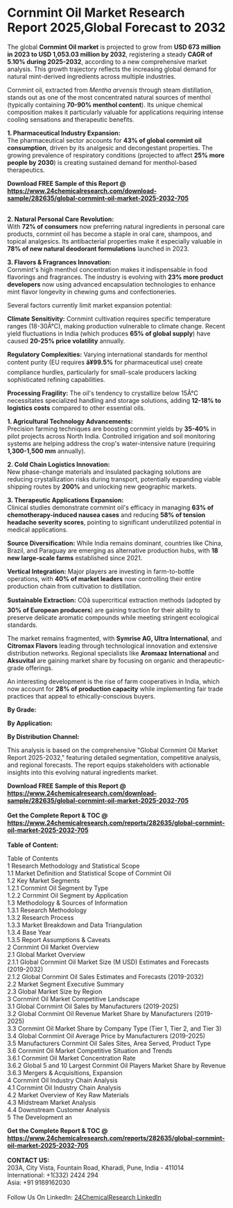 <h1>Cornmint Oil Market Research Report 2025,Global Forecast to 2032</h1><p>The global <strong>Cornmint Oil market</strong> is projected to grow from <strong>USD 673 million in 2023 to USD 1,053.03 million by 2032</strong>, registering a steady <strong>CAGR of 5.10% during 2025-2032</strong>, according to a new comprehensive market analysis. This growth trajectory reflects the increasing global demand for natural mint-derived ingredients across multiple industries.</p><p>Cornmint oil, extracted from <em>Mentha arvensis</em> through steam distillation, stands out as one of the most concentrated natural sources of menthol (typically containing <strong>70-90% menthol content</strong>). Its unique chemical composition makes it particularly valuable for applications requiring intense cooling sensations and therapeutic benefits.</p><p><strong>1. Pharmaceutical Industry Expansion:</strong><br>
The pharmaceutical sector accounts for <strong>43% of global cornmint oil consumption</strong>, driven by its analgesic and decongestant properties. The growing prevalence of respiratory conditions (projected to affect <strong>25% more people by 2030</strong>) is creating sustained demand for menthol-based therapeutics.</p><div><b>Download FREE Sample of this Report @ 
            <a href="https://www.24chemicalresearch.com/download-sample/282635/global-cornmint-oil-market-2025-2032-705">
            https://www.24chemicalresearch.com/download-sample/282635/global-cornmint-oil-market-2025-2032-705</a></b></div><br><p><strong>2. Natural Personal Care Revolution:</strong><br>
With <strong>72% of consumers</strong> now preferring natural ingredients in personal care products, cornmint oil has become a staple in oral care, shampoos, and topical analgesics. Its antibacterial properties make it especially valuable in <strong>78% of new natural deodorant formulations</strong> launched in 2023.</p><p><strong>3. Flavors &amp; Fragrances Innovation:</strong><br>
Cornmint's high menthol concentration makes it indispensable in food flavorings and fragrances. The industry is evolving with <strong>23% more product developers</strong> now using advanced encapsulation technologies to enhance mint flavor longevity in chewing gums and confectioneries.</p><p>Several factors currently limit market expansion potential:</p><p><strong>Climate Sensitivity:</strong> Cornmint cultivation requires specific temperature ranges (18-30Â°C), making production vulnerable to climate change. Recent yield fluctuations in India (which produces <strong>65% of global supply</strong>) have caused <strong>20-25% price volatility</strong> annually.</p><p><strong>Regulatory Complexities:</strong> Varying international standards for menthol content purity (EU requires <strong>â¥99.5%</strong> for pharmaceutical use) create compliance hurdles, particularly for small-scale producers lacking sophisticated refining capabilities.</p><p><strong>Processing Fragility:</strong> The oil's tendency to crystallize below 15Â°C necessitates specialized handling and storage solutions, adding <strong>12-18% to logistics costs</strong> compared to other essential oils.</p><p><strong>1. Agricultural Technology Advancements:</strong><br>
Precision farming techniques are boosting cornmint yields by <strong>35-40%</strong> in pilot projects across North India. Controlled irrigation and soil monitoring systems are helping address the crop's water-intensive nature (requiring <strong>1,300-1,500 mm</strong> annually).</p><p><strong>2. Cold Chain Logistics Innovation:</strong><br>
New phase-change materials and insulated packaging solutions are reducing crystallization risks during transport, potentially expanding viable shipping routes by <strong>200%</strong> and unlocking new geographic markets.</p><p><strong>3. Therapeutic Applications Expansion:</strong><br>
Clinical studies demonstrate cornmint oil's efficacy in managing <strong>63% of chemotherapy-induced nausea cases</strong> and reducing <strong>58% of tension headache severity scores</strong>, pointing to significant underutilized potential in medical applications.</p><p><strong>Source Diversification:</strong> While India remains dominant, countries like China, Brazil, and Paraguay are emerging as alternative production hubs, with <strong>18 new large-scale farms</strong> established since 2021.</p><p><strong>Vertical Integration:</strong> Major players are investing in farm-to-bottle operations, with <strong>40% of market leaders</strong> now controlling their entire production chain from cultivation to distillation.</p><p><strong>Sustainable Extraction:</strong> COâ supercritical extraction methods (adopted by <strong>30% of European producers</strong>) are gaining traction for their ability to preserve delicate aromatic compounds while meeting stringent ecological standards.</p><p>The market remains fragmented, with <strong>Symrise AG, Ultra International</strong>, and <strong>Citromax Flavors</strong> leading through technological innovation and extensive distribution networks. Regional specialists like <strong>Aromaaz International</strong> and <strong>Aksuvital</strong> are gaining market share by focusing on organic and therapeutic-grade offerings.</p><p>An interesting development is the rise of farm cooperatives in India, which now account for <strong>28% of production capacity</strong> while implementing fair trade practices that appeal to ethically-conscious buyers.</p><p><strong>By Grade:</strong></p><p><strong>By Application:</strong></p><p><strong>By Distribution Channel:</strong></p><p>This analysis is based on the comprehensive "Global Cornmint Oil Market Report 2025-2032," featuring detailed segmentation, competitive analysis, and regional forecasts. The report equips stakeholders with actionable insights into this evolving natural ingredients market.</p><div><b>Download FREE Sample of this Report @ 
            <a href="https://www.24chemicalresearch.com/download-sample/282635/global-cornmint-oil-market-2025-2032-705">
            https://www.24chemicalresearch.com/download-sample/282635/global-cornmint-oil-market-2025-2032-705</a></b></div><br><div><b>Get the Complete Report & TOC @ 
            <a href="https://www.24chemicalresearch.com/reports/282635/global-cornmint-oil-market-2025-2032-705">
            https://www.24chemicalresearch.com/reports/282635/global-cornmint-oil-market-2025-2032-705</a></b></div><br>
            <b>Table of Content:</b><p>Table of Contents<br />
1 Research Methodology and Statistical Scope<br />
1.1 Market Definition and Statistical Scope of Cornmint Oil<br />
1.2 Key Market Segments<br />
1.2.1 Cornmint Oil Segment by Type<br />
1.2.2 Cornmint Oil Segment by Application<br />
1.3 Methodology & Sources of Information<br />
1.3.1 Research Methodology<br />
1.3.2 Research Process<br />
1.3.3 Market Breakdown and Data Triangulation<br />
1.3.4 Base Year<br />
1.3.5 Report Assumptions & Caveats<br />
2 Cornmint Oil Market Overview<br />
2.1 Global Market Overview<br />
2.1.1 Global Cornmint Oil Market Size (M USD) Estimates and Forecasts (2019-2032)<br />
2.1.2 Global Cornmint Oil Sales Estimates and Forecasts (2019-2032)<br />
2.2 Market Segment Executive Summary<br />
2.3 Global Market Size by Region<br />
3 Cornmint Oil Market Competitive Landscape<br />
3.1 Global Cornmint Oil Sales by Manufacturers (2019-2025)<br />
3.2 Global Cornmint Oil Revenue Market Share by Manufacturers (2019-2025)<br />
3.3 Cornmint Oil Market Share by Company Type (Tier 1, Tier 2, and Tier 3)<br />
3.4 Global Cornmint Oil Average Price by Manufacturers (2019-2025)<br />
3.5 Manufacturers Cornmint Oil Sales Sites, Area Served, Product Type<br />
3.6 Cornmint Oil Market Competitive Situation and Trends<br />
3.6.1 Cornmint Oil Market Concentration Rate<br />
3.6.2 Global 5 and 10 Largest Cornmint Oil Players Market Share by Revenue<br />
3.6.3 Mergers & Acquisitions, Expansion<br />
4 Cornmint Oil Industry Chain Analysis<br />
4.1 Cornmint Oil Industry Chain Analysis<br />
4.2 Market Overview of Key Raw Materials<br />
4.3 Midstream Market Analysis<br />
4.4 Downstream Customer Analysis<br />
5 The Development an</p><div><b>Get the Complete Report & TOC @ 
            <a href="https://www.24chemicalresearch.com/reports/282635/global-cornmint-oil-market-2025-2032-705">
            https://www.24chemicalresearch.com/reports/282635/global-cornmint-oil-market-2025-2032-705</a></b></div><br><b>CONTACT US:</b><br>
            203A, City Vista, Fountain Road, Kharadi, Pune, India - 411014<br>
            International: +1(332) 2424 294<br>
            Asia: +91 9169162030 <br><br>
            Follow Us On LinkedIn: <a href="https://www.linkedin.com/company/24chemicalresearch/">24ChemicalResearch LinkedIn</a>